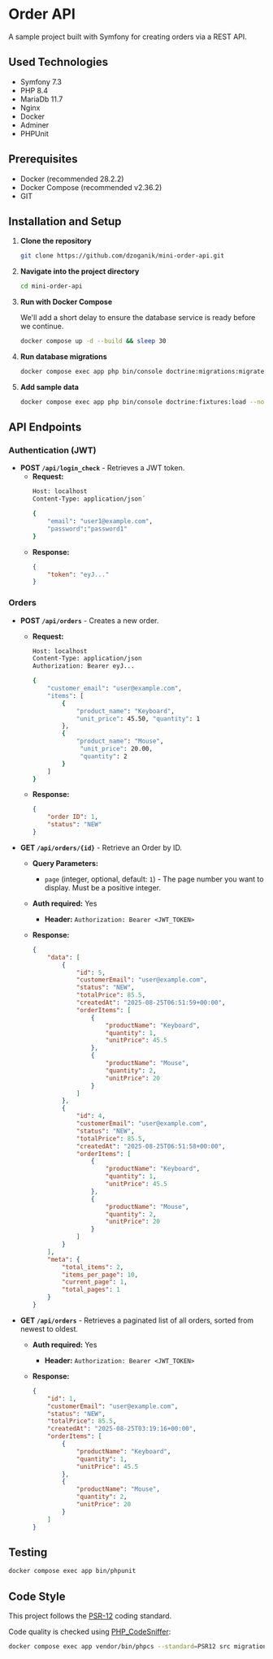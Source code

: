 # Order API
A sample project built with Symfony for creating orders via a REST API.

## Used Technologies
- Symfony 7.3
- PHP 8.4
- MariaDb 11.7
- Nginx
- Docker
- Adminer
- PHPUnit

## Prerequisites
*   Docker (recommended 28.2.2)
*   Docker Compose (recommended v2.36.2)
*   GIT

## Installation and Setup
1.  **Clone the repository**
    ```bash
    git clone https://github.com/dzoganik/mini-order-api.git
    ```
    
2.  **Navigate into the project directory**
    ```bash
    cd mini-order-api
    ```

3.  **Run with Docker Compose**
    
    We'll add a short delay to ensure the database service is ready before we continue.
    ```bash
    docker compose up -d --build && sleep 30
    ```

4.  **Run database migrations**
    ```bash
    docker compose exec app php bin/console doctrine:migrations:migrate --no-interaction
    ```

5.  **Add sample data**
    ```bash
    docker compose exec app php bin/console doctrine:fixtures:load --no-interaction
    ```

## API Endpoints

### Authentication (JWT)

*   **POST `/api/login_check`** - Retrieves a JWT token.
    *   **Request:**
        ```bash
        Host: localhost
        Content-Type: application/json´
        
        {
            "email": "user1@example.com",
            "password":"password1"
        }
        ```
    *   **Response:**
        ```json
        {
            "token": "eyJ..."
        }
        ```

### Orders
*   **POST `/api/orders`** - Creates a new order.
    *   **Request:**
        ```bash
        Host: localhost
        Content-Type: application/json
        Authorization: Bearer eyJ...

        {
            "customer_email": "user@example.com",
            "items": [
                {
                    "product_name": "Keyboard",
                    "unit_price": 45.50, "quantity": 1
                },
                {
                    "product_name": "Mouse",
                     "unit_price": 20.00,
                     "quantity": 2
                }
            ]
        }
        ```
    *   **Response:**
        ```json
        {
            "order ID": 1,
            "status": "NEW"
        }
        ```

*   **GET `/api/orders/{id}`** - Retrieve an Order by ID.
    *   **Query Parameters:**
        *   `page` (integer, optional, default: `1`) - The page number you want to display. Must be a positive integer.
    
    *   **Auth required:** Yes
        *   **Header:** `Authorization: Bearer <JWT_TOKEN>`

    *   **Response:**
        ```json
        {
            "data": [
                {
                    "id": 5,
                    "customerEmail": "user@example.com",
                    "status": "NEW",
                    "totalPrice": 85.5,
                    "createdAt": "2025-08-25T06:51:59+00:00",
                    "orderItems": [
                        {
                            "productName": "Keyboard",
                            "quantity": 1,
                            "unitPrice": 45.5
                        },
                        {
                            "productName": "Mouse",
                            "quantity": 2,
                            "unitPrice": 20
                        }
                    ]
                },
                {
                    "id": 4,
                    "customerEmail": "user@example.com",
                    "status": "NEW",
                    "totalPrice": 85.5,
                    "createdAt": "2025-08-25T06:51:58+00:00",
                    "orderItems": [
                        {
                            "productName": "Keyboard",
                            "quantity": 1,
                            "unitPrice": 45.5
                        },
                        {
                            "productName": "Mouse",
                            "quantity": 2,
                            "unitPrice": 20
                        }
                    ]
                }
            ],
            "meta": {
                "total_items": 2,
                "items_per_page": 10,
                "current_page": 1,
                "total_pages": 1
            }
        }
        ```

*   **GET `/api/orders`** - Retrieves a paginated list of all orders, sorted from newest to oldest.
    *   **Auth required:** Yes
        *   **Header:** `Authorization: Bearer <JWT_TOKEN>`

    *   **Response:**
        ```json
        {
            "id": 1,
            "customerEmail": "user@example.com",
            "status": "NEW",
            "totalPrice": 85.5,
            "createdAt": "2025-08-25T03:19:16+00:00",
            "orderItems": [
                {
                    "productName": "Keyboard",
                    "quantity": 1,
                    "unitPrice": 45.5
                },
                {
                    "productName": "Mouse",
                    "quantity": 2,
                    "unitPrice": 20
                }
            ]
        }
        ```

## Testing
```bash
docker compose exec app bin/phpunit
```

## Code Style
This project follows the [PSR-12](https://www.php-fig.org/psr/psr-12/) coding standard.

Code quality is checked using [PHP_CodeSniffer](https://github.com/squizlabs/PHP_CodeSniffer):

```bash
docker compose exec app vendor/bin/phpcs --standard=PSR12 src migrations tests
```

